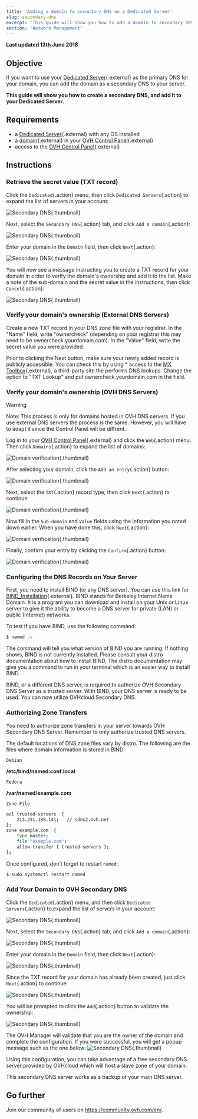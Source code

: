 ```yaml
---
title: 'Adding a domain to secondary DNS on a Dedicated Server'
slug: secondary-dns
excerpt: 'This guide will show you how to add a domain to secondary DNS of your Dedicated Server'
section: 'Network Management'
---
```


**Last updated 13th June 2018**

## Objective

If you want to use your [Dedicated Server](https://www.ovh.co.uk/dedicated_servers/){.external} as the primary DNS for your domain, you can add the domain as a secondary DNS to your server.

**This guide will show you how to create a secondary DNS, and add it to your Dedicated Server.**

## Requirements

* a [Dedicated Server](https://www.ovh.co.uk/dedicated_servers/){.external} with any OS installed
* a [domain](https://www.ovh.co.uk/domains/){.external} in your [OVH Control Panel](https://www.ovh.com/auth/?action=gotomanager){.external}
* access to the [OVH Control Panel](https://www.ovh.com/auth/?action=gotomanager){.external}


## Instructions

### Retrieve the secret value (TXT record)

Click the `Dedicated`{.action} menu, then click `Dedicated Servers`{.action} to expand the list of servers in your account:

![Secondary DNS](images/dns2-01.png){.thumbnail}

Next, select the `Secondary DNS`{.action} tab, and click `Add a domain`{.action}:

![Secondary DNS](images/dns2-02.png){.thumbnail}

Enter your domain in the `Domain` field, then click `Next`{.action}:

![Secondary DNS](images/dns2-03.png){.thumbnail}
>

You will now see a message instructing you to create a TXT record for your domain in order to verify the domain's ownership and add it to the list. Make a note of the sub-domain and the secret value in the instructions, then click `Cancel`{.action}:
>
![Secondary DNS](images/dns2-04a.png){.thumbnail}
>

### Verify your domain's ownership (External DNS Servers)

Create a new TXT record in your DNS zone file with your registrar. In the "Name" field, write "ownercheck" (depending on your registrar this may need to be ownercheck.yourdomain.com). In the "Value" field, write the secret value you were provided. 
>
Prior to clicking the Next button, make sure your newly added record is publicly accessible. You can check this by using * access to the [MX Toolbox](https://mxtoolbox.com/SuperTool.aspx?action#){.external}, a third-party site the performs DNS lookups. Change the option to "TXT Lookup" and put ownercheck.yourdomain.com in the field.

### Verify your domain's ownership (OVH DNS Servers)
> [!warning]
>
> Note: This process is only for domains hosted in OVH DNS servers. If you use external DNS servers the process is the same. However, you will have to adapt it since the Control Panel will be diffrent.
>
Log in to your [OVH Control Panel](https://www.ovh.com/auth/?action=gotomanager){.external} and click the `Web`{.action} menu. Then click `Domains`{.action} to expand the list of domains:

![Domain verification](images/domain-verification-01.png){.thumbnail}

After selecting your domain, click the `Add an entry`{.action} button:

![Domain verification](images/domain-verification-02.png){.thumbnail}

Next, select the `TXT`{.action} record type, then click `Next`{.action} to continue:

![Domain verification](images/domain-verification-03.png){.thumbnail}

Now fill in the `Sub-domain` and `Value` fields using the information you noted down earlier. When you have done this, click `Next`{.action}:

![Domain verification](images/domain-verification-04.png){.thumbnail}

Finally, confirm your entry by clicking the `Confirm`{.action} button:

![Domain verification](images/domain-verification-05.png){.thumbnail}


### Configuring the DNS Records on Your Server
>
First, you need to install BIND (or any DNS server). You can use this link for [BIND_Installation](https://www.isc.org/downloads/bind/doc/){.external}. BIND stands for Berkeley Internet Name Domain. It is a program you can download and install on your Unix or Linux server to give it the ability to become a DNS server for private (LAN) or public (Internet) networks.
>
To test if you have BIND, use the following command:
>
```sh
$ named -v
```
>
The command will tell you what version of BIND you are running. If nothing shows, BIND is not currently installed. Please consult your distro documentation about how to install BIND. The distro documentation may give you a command to run in your terminal which is an easier way to install BIND. 
>
BIND, or a different DNS server, is required to authorize OVH Secondary DNS Server as a trusted server. With BIND, your DNS server is ready to be used. You can now utilize OVHcloud Secondary DNS.
>

### Authorizing Zone Transfers
>
You need to authorize zone transfers in your server towards OVH Secondary DNS Server. Remember to only authorize trusted DNS servers.
>
The default locations of DNS zone files vary by distro. The following are the files where domain information is stored in BIND:
>
`Debian`
>
**/etc/bind/named.conf.local**
>
`Fedora`
>
**/var/named/example.com**
>
`Zone File`

```sh
acl trusted-servers  {
    213.251.188.141;   // sdns2.ovh.net
};
zone example.com  {
    type master;
    file "example.com";
    allow-transfer { trusted-servers };
};
```
>
Once configured, don’t forget to restart `named`:
>
```sh
$ sudo systemctl restart named
```
>
### Add Your Domain to OVH Secondary DNS

Click the `Dedicated`{.action} menu, and then click `Dedicated Servers`{.action} to expand the list of servers in your account:

![Secondary DNS](images/dns2-01.png){.thumbnail}

Next, select the `Secondary DNS`{.action} tab, and click `Add a domain`{.action}:

![Secondary DNS](images/dns2-02.png){.thumbnail}

Enter your domain in the `Domain` field, then click `Next`{.action}:

![Secondary DNS](images/dns2-03.png){.thumbnail}

Since the TXT record for your domain has already been created, just click `Next`{.action} to continue:

![Secondary DNS](images/dns2-04b.png){.thumbnail}

You will be prompted to click the `Add`{.action} button to validate the ownership:

![Secondary DNS](images/dns2-05.png){.thumbnail}

The OVH Manager will validate that you are the owner of the domain and complete the configuration. If you were successful, you will get a popup message such as the one below:
![Secondary DNS](images/secondarydns.png){.thumbnail}
>
Using this configuration, you can take advantage of a free secondary DNS server provided by OVHcloud which will host a slave zone of your domain.
>
This secondary DNS server works as a backup of your main DNS server.
>

## Go further

Join our community of users on <https://community.ovh.com/en/>.
